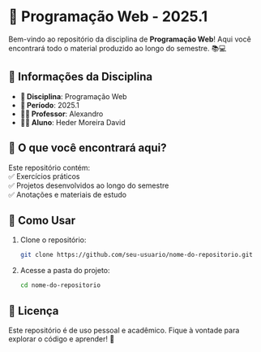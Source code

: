 # 🚀 Programação Web - 2025.1

Bem-vindo ao repositório da disciplina de **Programação Web**! Aqui você encontrará todo o material produzido ao longo do semestre. 📚💻

## 📌 Informações da Disciplina
- **📖 Disciplina**: Programação Web  
- **📅 Período**: 2025.1  
- **👨‍🏫 Professor**: Alexandro  
- **👨‍🎓 Aluno**: Heder Moreira David  

## 📂 O que você encontrará aqui?
Este repositório contém:  
✅ Exercícios práticos  
✅ Projetos desenvolvidos ao longo do semestre  
✅ Anotações e materiais de estudo  

## 🚀 Como Usar
1. Clone o repositório:
   ```bash
   git clone https://github.com/seu-usuario/nome-do-repositorio.git
2. Acesse a pasta do projeto:
   ```bash
   cd nome-do-repositorio

## 📜 Licença
Este repositório é de uso pessoal e acadêmico. Fique à vontade para explorar o código e aprender! 🚀
  